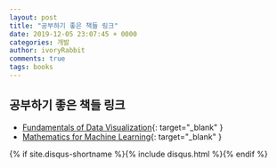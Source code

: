 ```yaml
---
layout: post
title: "공부하기 좋은 책들 링크"
date: 2019-12-05 23:07:45 + 0000
categories: 개발
author: ivoryRabbit
comments: true
tags: books
---
```


## 공부하기 좋은 책들 링크

+ [Fundamentals of Data Visualization](https://serialmentor.com/dataviz/){: target="_blank" }
+ [Mathematics for Machine Learning](https://mml-book.github.io/){: target="_blank" }


{% if site.disqus-shortname %}{% include disqus.html %}{% endif %}
